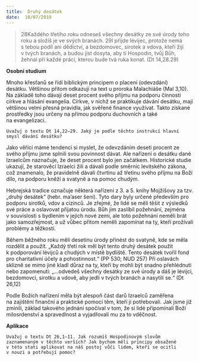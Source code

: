 ```yaml
---
title:  Druhý desátek
date:  10/07/2019
---
```


> <p></p>
> 28Každého třetího roku odneseš všechny desátky ze své úrody toho roku a složíš je ve svých branách. 29I přijde lévijec, protože nemá s tebou podíl ani dědictví, a bezdomovec, sirotek a vdova, kteří žijí v tvých branách, a budou jíst dosyta, aby ti Hospodin, tvůj Bůh, žehnal při každé práci, kterou bude tvá ruka konat. (Dt 14,28.29)

**Osobní studium**

Mnoho křesťanů se řídí biblickým principem o placení (odevzdání) desátku. Většinou přitom odkazují na text u proroka Malachiáše (Mal 3,10). Na základě toho dávají deset procent svého příjmu na podporu činnosti církve a hlásání evangelia. Církve, v nichž se praktikuje dávání desátku, mají většinou velmi přesná pravidla, jak svěřené finance využívat. Takto získané prostředky jsou určeny na přímou podporu duchovních a také na evangelizaci.

`Uvažuj o textu Dt 14,22–29. Jaký je podle těchto instrukcí hlavní smysl dávání desátku?`

Jako věřící máme tendenci si myslet, že odevzdáním deseti procent ze svého příjmu jsme splnili svou povinnost dávat. Ale nařízení o desátku dané Izraelcům naznačuje, že deset procent bylo jen začátkem. Historické studie ukazují, že starověcí Izraelci žili a dávali podle směrnic levitského zákona, což znamenalo, že pravidelně dávali čtvrtinu až třetinu svého příjmu na Boží dílo, na podporu kněží a svatyně a na pomoc chudým.

Hebrejská tradice označuje některá nařízení z 3. a 5. knihy Mojžíšovy za tzv. „druhý desátek“ (hebr. ma’aser šeni). Tyto dary byly určené především pro podporu sirotků, vdov a cizinců. Je zřejmé, že lidé se měli těšit z výsledků své práce a oslavovat přijatou úrodu. Bůh jim zaslíbil požehnání, zejména v souvislosti s bydlením v jejich nové zemi, ale toto požehnání neměli brát jako samozřejmost, a už vůbec přitom neměli zapomínat na ty, kteří prožívali problémy a těžkosti.

Během běžného roku měli desetinu úrody přinést do svatyně, kde se měla rozdělit a použít. „Každý třetí rok měl být tento druhý desátek použit k podporování lévijců a chudých v místě bydliště. Tento desátek tvořil fond pro charitativní účely a pohostinnost.“ (PP 530; NUD 257) Při oslavách sklizně se mimo jiné kladl důraz na ty, kteří by mohli být snadno přehlédnuti nebo zapomenuti: „...odvedeš všechny desátky ze své úrody a dáš je lévijci, bezdomovci, sirotku a vdově, aby jedli v tvých branách a nasytili se.“ (Dt 26,12)

Podle Božích nařízení měla být alespoň část darů Izraelců zaměřena na zajištění finanční a praktické pomoci těm, kteří ji potřebovali. Jak jsme již zmínili, základ takového jednání spočíval v tom, že si lidé připomínali Boží milosrdenství a spravedlnost a vyjadřovali mu za to vděčnost.

**Aplikace**

`Uvažuj o textu Dt 26,1–11. Jak rozumíš Hospodinovým slovům zaznamenaným v těchto verších? Jak bychom měli principy obsažené v této stati aplikovat na náš postoj vůči lidem, kteří se ocitli v nouzi a potřebují pomoc?`